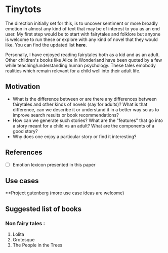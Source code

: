 # Tinytots
The direction initially set for this, is to uncover sentiment or more broadly emotion in almost any kind of text that may be of interest to you as an end user. My first step would be to start with fairytales and folklore but anyone is welcome to run these or explore with any kind of novel that they would like. You can find the updated list **here**.

Personally, I have enjoyed reading fairytales both as a kid and as an adult. Other children's books like Alice in Wonderland have been quoted by a few while teaching/understanding human psychology. These tales emobody realities which remain relevant for a child well into their adult life.  

## Motivation 

- What is the difference between or are there any differences between fairytales and other kinds of novels (say for adults)? What is that difference, can we describe it or understand it in a better way so as to improve search results or book recommendations?
- How can we generate such stories? What are the "features" that go into a story meant for a child vs an adult? What are the components of a good story?
- Why does one enjoy a particular story or find it interesting?

## References
- [ ] Emotion lexicon presented in this paper 

## Use cases
**Project gutenberg
(more use case ideas are welcome)

## Suggested list of books

### Non fairy tales :
1. Lolita
2. Grotesque
3. The People in the Trees

